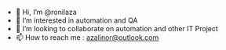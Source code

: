 - 👋 Hi, I’m @ronilaza
- 👀 I’m interested in automation and QA 
- 💞️ I’m looking to collaborate on automation and other IT Project
- 📫 How to reach me : azalinor@outlook.com

<!---
ronilaza/ronilaza is a ✨ special ✨ repository because its `README.md` (this file) appears on your GitHub profile.
You can click the Preview link to take a look at your changes.
--->
